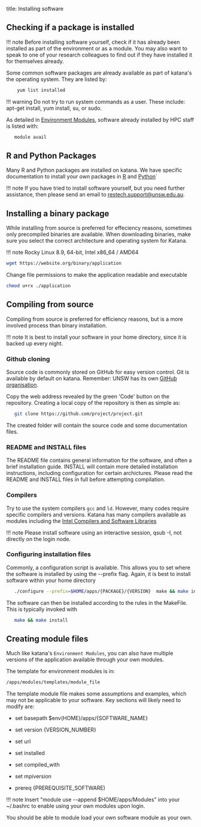 title: Installing software


## Checking if a package is installed

!!! note
    Before installing software yourself, check if it has already been installed as part of the environment or as a module. You may also want to
	speak to one of your research colleagues to find out if they have installed it for themselves already.

Some common software packages are already available as part of katana's the operating system. They are listed by: 

``` bash 
    yum list installed
```

!!! warning
    Do not try to run system commands as a user. These include: apt-get install, yum install, su, or sudo. 

As detailed in [Environment Modules](./environment_modules), software already installed by HPC staff is listed with:

``` bash 
   module avail
```

## R and Python Packages

Many R and Python packages are installed on katana. We have specific documentation to install your own packages in [R](./r#installing-libraries) and [Python](./python#pip3---the-python-package-manager-the-package-installer-for-python)`

!!! note
    If you have tried to install software yourself, but you need further assistance, then please send an email to [restech.support@unsw.edu.au](mailto:restech.support@unsw.edu.au).
    
## Installing a binary package

While installing from source is preferred for effeciency reasons, sometimes
only precompiled binaries are available. When downloading binaries, make sure you select the
correct architecture and operating system for Katana.

!!! note
    Rocky Linux 8.9, 64-bit, Intel x86_64 / AMD64

``` bash
wget https://website.org/binary/application  
```

Change file permissions to make the application readable and executable
   
``` bash
chmod u+rx ./application
```

## Compiling from source

Compiling from source is preferred for efficiency reasons, but is a more involved process than binary installation. 

!!! note
    It is best to install your software in your home directory, since it is backed up every night. 


### Github cloning

Source code is commonly stored on GitHub for easy version control. Git is available by default on katana. Remember: UNSW has its own [GitHub organisation](../using_katana/github).


Copy the web address revealed by the green 'Code' button on the repository. Creating a local copy of the repository is then as simple as:

``` bash
   git clone https://github.com/project/project.git
```

The created folder will contain the source code and some documentation files.

### README and INSTALL files

The README file contains general information for the software, and often a brief installation guide. INSTALL will contain more detailed installation instructions, including configuration for certain archictures.
Please read the README and INSTALL files in full before attempting compilation.

### Compilers 

Try to use the system compilers `gcc` and `ld`. However, many codes require specific compilers and versions. Katana has many compilers available as modules including the [Intel Compilers and Software Libraries](./intel_compilers_and_libraries)

!!! note 
    Please install software using an interactive session, qsub -I, not directly on the login node. 

### Configuring installation files

Commonly, a configuration script is available. This allows you to set where the software is installed by using the --prefix flag. Again, it is best to install software within your home directory 

``` bash
   ./configure --prefix=$HOME/apps/{PACKAGE}/{VERSION}  make && make install
```

The software can then be installed according to the rules in the MakeFile. This
is typically invoked with

``` bash
   make && make install
```

## Creating module files

Much like katana's `Environment Modules`, you can also have multiple versions
of the application available through your own modules.

The template for environment modules is in:

``` bash
/apps/modules/templates/module_file
```

The template module file makes some assumptions and examples, which may not be applicable to your software.
Key sections will likely need to modify are:

 
   * set      basepath          $env(HOME)/apps/{SOFTWARE_NAME}
   * set      version           {VERSION_NUMBER}        

   * set      url
   * set      installed

   * set      compiled_with
   * set      mpiversion

   * prereq     {PREREQUISITE_SOFTWARE)


!!! note
    Insert "module use --append $HOME/apps/Modules" into your ~/.bashrc to enable using your own modules upon login. 

You should be able to module load your own software module as your own.
